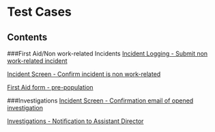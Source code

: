 # Test Cases
## Contents

###First Aid/Non work-related Incidents
[Incident Logging - Submit non work-related incident](first-aid-1.md)

[Incident Screen - Confirm incident is non work-related](first-aid-2.md)

[First Aid form - pre-population](first-aid-3.md)

###Investigations
[Incident Screen - Confirmation email of opened investigation](investigations-1.md)

[Investigations - Notification to Assistant Director](investigations-2.md)
